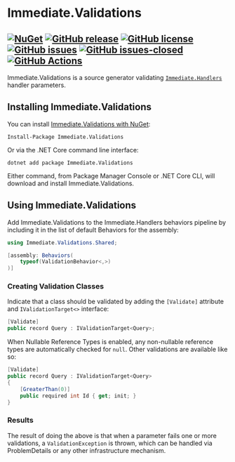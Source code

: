 # Immediate.Validations

[![NuGet](https://img.shields.io/nuget/v/Immediate.Validations.svg?style=plastic)](https://www.nuget.org/packages/Immediate.Validations/)
[![GitHub release](https://img.shields.io/github/release/ImmediatePlatform/Immediate.Validations.svg)](https://GitHub.com/ImmediatePlatform/Immediate.Validations/releases/)
[![GitHub license](https://img.shields.io/github/license/ImmediatePlatform/Immediate.Validations.svg)](https://github.com/ImmediatePlatform/Immediate.Validations/blob/master/license.txt) 
[![GitHub issues](https://img.shields.io/github/issues/ImmediatePlatform/Immediate.Validations.svg)](https://GitHub.com/ImmediatePlatform/Immediate.Validations/issues/) 
[![GitHub issues-closed](https://img.shields.io/github/issues-closed/ImmediatePlatform/Immediate.Validations.svg)](https://GitHub.com/ImmediatePlatform/Immediate.Validations/issues?q=is%3Aissue+is%3Aclosed) 
[![GitHub Actions](https://github.com/ImmediatePlatform/Immediate.Validations/actions/workflows/build.yml/badge.svg)](https://github.com/ImmediatePlatform/Immediate.Validations/actions)
---

Immediate.Validations is a source generator validating
[`Immediate.Handlers`](https://github.com/ImmediatePlatform/Immediate.Handlers) handler parameters.

## Installing Immediate.Validations

You can install [Immediate.Validations with NuGet](https://www.nuget.org/packages/Immediate.Validations):

    Install-Package Immediate.Validations
    
Or via the .NET Core command line interface:

    dotnet add package Immediate.Validations

Either command, from Package Manager Console or .NET Core CLI, will download and install Immediate.Validations.

## Using Immediate.Validations

Add Immediate.Validations to the Immediate.Handlers behaviors pipeline by including it in the list of default Behaviors
for the assembly:

```cs
using Immediate.Validations.Shared;

[assembly: Behaviors(
	typeof(ValidationBehavior<,>)
)]
```

### Creating Validation Classes

Indicate that a class should be validated by adding the `[Validate]` attribute and `IValidationTarget<>` interface:

```cs
[Validate]
public record Query : IValidationTarget<Query>;
```

When Nullable Reference Types is enabled, any non-nullable reference types are automatically checked for `null`. Other
validations are available like so:

```cs
[Validate]
public record Query : IValidationTarget<Query>
{
	[GreaterThan(0)]
	public required int Id { get; init; }
}
```

### Results

The result of doing the above is that when a parameter fails one or more validations, a `ValidationException` is thrown,
which can be handled via ProblemDetails or any other infrastructure mechanism.
